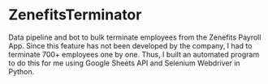 # ZenefitsTerminator
Data pipeline and bot to bulk terminate employees from the Zenefits Payroll App. Since this feature has not been developed by the company, I had to terminate 700+ employees one by one. Thus, I built an automated program to do this for me using Google Sheets API and Selenium Webdriver in Python.
